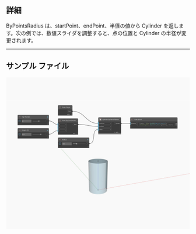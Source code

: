 ## 詳細
ByPointsRadius は、startPoint、endPoint、半径の値から Cylinder を返します。次の例では、数値スライダを調整すると、点の位置と Cylinder の半径が変更されます。
___
## サンプル ファイル

![ByPointsRadius](./Autodesk.DesignScript.Geometry.Cylinder.ByPointsRadius_img.jpg)

